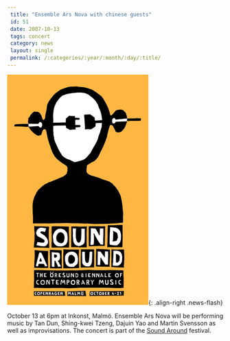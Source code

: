 ```yaml
---
 title: "Ensemble Ars Nova with chinese guests"
 id: 51
 date: 2007-10-13
 tags: concert
 category: news
 layout: single
 permalink: /:categories/:year/:month/:day/:title/
---
```

![image-right](/assets/images/SA_website_electric.gif){: .align-right .news-flash}

October 13 at 6pm at Inkonst, Malmö. Ensemble Ars Nova will be performing music by  Tan Dun, Shing-kwei
Tzeng, Dajuin Yao and Martin Svensson as well as improvisations. The concert is part of the <a href="http://www.sound-around.org/">Sound Around</a> festival.

